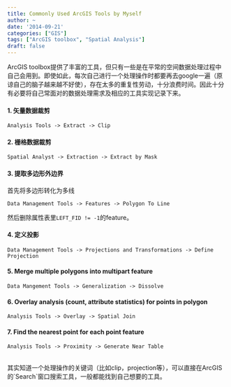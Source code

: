 ```yaml
---
title: Commonly Used ArcGIS Tools by Myself
author: ~
date: '2014-09-21'
categories: ["GIS"]
tags: ["ArcGIS toolbox", "Spatial Analysis"]
draft: false
---
```


ArcGIS toolbox提供了丰富的工具，但只有一些是在平常的空间数据处理过程中自己会用到。即使如此，每次自己进行一个处理操作时都要再去google一遍（原谅自己的脑子越来越不好使），存在太多的重复性劳动，十分浪费时间。因此十分有必要将自己常面对的数据处理需求及相应的工具实现记录下来。

#### 1. 矢量数据裁剪
```
Analysis Tools -> Extract -> Clip
```

#### 2. 栅格数据裁剪
```
Spatial Analyst -> Extraction -> Extract by Mask
```

#### 3. 提取多边形外边界
首先将多边形转化为多线
```
Data Management Tools -> Features -> Polygon To Line
```
然后删除属性表里`LEFT_FID != -1`的feature。

#### 4. 定义投影
```
Data Management Tools -> Projections and Transformations -> Define Projection
```

#### 5. Merge multiple polygons into multipart feature
```
Data Mangement Tools -> Generalization -> Dissolve
```

#### 6. Overlay analysis (count, attribute statistics) for points in polygon
```
Analysis Tools -> Overlay -> Spatial Join
```

#### 7. Find the nearest point for each point feature
```
Analysis Tools -> Proximity -> Generate Near Table
```

<br>
其实知道一个处理操作的关键词（比如clip，projection等），可以直接在ArcGIS的`Search`窗口搜索工具，一般都能找到自己想要的工具。
